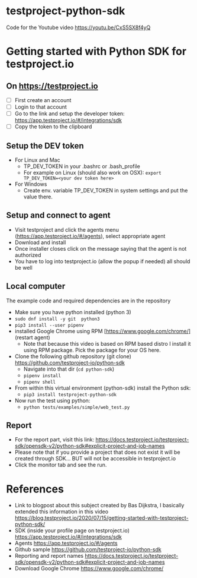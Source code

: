 # testproject-python-sdk
Code for the Youtube video https://youtu.be/CxS5SX8f4yQ

# Getting started with Python SDK for testproject.io
## On https://testproject.io
- [ ] First create an account 
- [ ] Login to that account 
- [ ] Go to the link and setup the developer token: https://app.testproject.io/#/integrations/sdk
- [ ] Copy the token to the clipboard
## Setup the DEV token
- For Linux and Mac
  - TP_DEV_TOKEN in your .bashrc or .bash_profile 
  - For example on Linux (should also work on OSX): ```export TP_DEV_TOKEN=<your dev token here>```
- For Windows
  - Create env. variable TP_DEV_TOKEN in system settings and put the value there.
## Setup and connect to agent
- Visit testproject and click the agents menu (https://app.testproject.io/#/agents), select appropriate agent
- Download and install
- Once installer closes click on the message saying that the agent is not authorized
- You have to log into testproject.io (allow the popup if needed) all should be well
## Local computer
The example code and required dependencies are in the repository 
- Make sure you have python installed (python 3)
- ```sudo dnf install -y git  python3``` 
- ```pip3 install --user pipenv```
- installed Google Chrome using RPM [https://www.google.com/chrome/] (restart agent)
  - Note that because this video is based on RPM based distro I install it using RPM package. Pick the package for your OS here.
- Clone the following github repository (git clone) https://github.com/testproject-io/python-sdk
  - Navigate into that dir (```cd python-sdk```)
  - ```pipenv install```
  - ```pipenv shell```
- From within this virtual environment (python-sdk) install the Python sdk: 
  - ```pip3 install testproject-python-sdk```
- Now run the test using python:
  - ```python tests/examples/simple/web_test.py```
## Report
- For the report part, visit this link: https://docs.testproject.io/testproject-sdk/opensdk-v2/python-sdk#explicit-project-and-job-names
- Please note that if you provide a project that does not exist it will be created through SDK... BUT will not be accessible in testproject.io 
- Click the monitor tab and see the run. 

# References
- Link to blogpost about this subject created by Bas Dijkstra, I basically extended this information in this video https://blog.testproject.io/2020/07/15/getting-started-with-testproject-python-sdk/
- SDK (inside your profile page on testproject.io) https://app.testproject.io/#/integrations/sdk
- Agents https://app.testproject.io/#/agents
- Github sample https://github.com/testproject-io/python-sdk
- Reporting and report names https://docs.testproject.io/testproject-sdk/opensdk-v2/python-sdk#explicit-project-and-job-names
- Download Google Chrome https://www.google.com/chrome/
  
